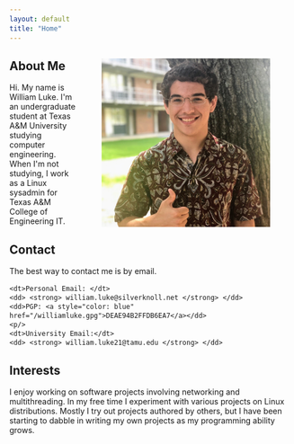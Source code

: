 ```yaml
---
layout: default
title: "Home"
---
```


<figure style="float:right;">
        <img src="images/MyPhoto.jpg" alt="William Luke" height="300" width="300"/>
</figure>

## About Me
Hi. My name is William Luke. I'm an undergraduate student at Texas A&M University studying computer engineering. When I'm not studying, I work as a Linux sysadmin for Texas A&M College of Engineering IT.

## Contact
The best way to contact me is by email.
<dl>

    <dt>Personal Email: </dt>
    <dd> <strong> william.luke@silverknoll.net </strong> </dd>
    <dd>PGP: <a style="color: blue" href="/williamluke.gpg">DEAE94B2FFDB6EA7</a></dd>
    <p/>
    <dt>University Email:</dt>
    <dd> <strong> william.luke21@tamu.edu </strong> </dd>

</dl>

## Interests
I enjoy working on software projects involving networking and multithreading. In my free time I experiment with various projects on Linux distributions. Mostly I try out projects authored by others, but I have been starting to dabble in writing my own projects as my programming ability grows.